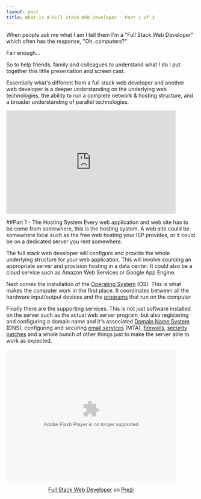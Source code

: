 ```yaml
---
layout: post
title: What Is A Full Stack Web Developer - Part 1 of 3
---
```



When people ask me what I am I tell them I'm a "Full Stack Web Developer" which
often has the response, "Oh..computers?"

Fair enough...

So to help friends, family and colleagues to understand what I do I put together
this little presentation and screen cast.

Essentially what's different from a full stack web developer and another web 
developer is a deeper understanding on the underlying web technologies, the 
ability to run a complete network & hosting structure, and a broader understanding
of parallel technologies.

<iframe src="http://www.screenr.com/embed/jnUs" width="450" height="274" frameborder="0">
</iframe>


##Part 1 - The Hosting System
Every web application and web site has to be come from somewhere, this is the
hosting system. A web site could be somewhere local such as the free web hosting
your ISP provides, or it could be on a dedicated server you rent somewhere.

The full stack web developer will configure and provide the whole underlying 
structure for your web application. This will involve sourcing an appropriate
server and provision hosting in a data center. It could also be a cloud service
such as Amazon Web Services or Google App Engine.

Next comes the installation of the [Operating System][] (OS). This is what makes
the computer work in the first place. It coordinates between all the hardware
input/output devices and the [programs][] that run on the computer

Finally there are the supporting services. This is not just software installed 
on the server such as the actual web server program, but also registering and
configuring a domain name and it's associated [Domain Name System][] (DNS), 
configuring and securing [email services][] (MTA), [firewalls][], [security patches][] and 
a whole bunch of other things just to make the server able to work as expected.

<div class="prezi-player"><style type="text/css" media="screen">.prezi-player { width: 450px; } .prezi-player-links { text-align: center; }</style><object id="prezi_zmo0zqllxbof" name="prezi_zmo0zqllxbof" classid="clsid:D27CDB6E-AE6D-11cf-96B8-444553540000" width="450" height="350"><param name="movie" value="http://prezi.com/bin/preziloader.swf"/><param name="allowfullscreen" value="true"/><param name="allowscriptaccess" value="always"/><param name="bgcolor" value="#ffffff"/><param name="flashvars" value="prezi_id=zmo0zqllxbof&amp;lock_to_path=0&amp;color=ffffff&amp;autoplay=no&amp;autohide_ctrls=0"/><embed id="preziEmbed_zmo0zqllxbof" name="preziEmbed_zmo0zqllxbof" src="http://prezi.com/bin/preziloader.swf" type="application/x-shockwave-flash" allowfullscreen="true" allowscriptaccess="always" width="450" height="350" bgcolor="#ffffff" flashvars="prezi_id=zmo0zqllxbof&amp;lock_to_path=0&amp;color=ffffff&amp;autoplay=no&amp;autohide_ctrls=0"></embed></object><div class="prezi-player-links"><p><a title="What exactly is a full stack web developer?" href="http://prezi.com/zmo0zqllxbof/full-stack-web-developer/">Full Stack Web Developer</a> on <a href="http://prezi.com">Prezi</a></p></div></div>


[Operating System]: http://en.wikipedia.org/wiki/Operating_system
[programs]: http://en.wikipedia.org/wiki/Computer_program
[Domain Name System]: http://en.wikipedia.org/wiki/Domain_Name_System
[email services]: http://en.wikipedia.org/wiki/Email_server
[firewalls]: http://en.wikipedia.org/wiki/Firewall_(computing)
[security patches]: http://en.wikipedia.org/wiki/Security_patches#Security_patches
